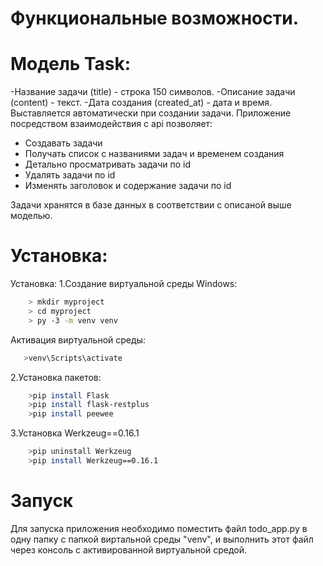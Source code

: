 # Функциональные возможности.
# Модель Task:
-Название задачи (title) - строка 150 символов.
-Описание задачи (content) - текст.
-Дата создания (created_at) - дата и время. Выставляется автоматически при создании задачи.
Приложение посредством взаимодействия с api позволяет:
- Создавать задачи
- Получать список с названиями задач и временем создания
- Детально просматривать задачи по id
- Удалять задачи по id
- Изменять заголовок и содержание задачи по id

Задачи хранятся в базе данных в соответствии с описаной выше моделью.
# Установка:

 Установка:
1.Создание виртуальной среды Windows:
```sh
 	> mkdir myproject
 	> cd myproject
 	> py -3 -m venv venv
 ```
 Активация виртуальной среды:
 ```sh
	>venv\Scripts\activate
```
2.Установка пакетов:
```sh
	>pip install Flask
	>pip install flask-restplus
	>pip install peewee
```
3.Установка Werkzeug==0.16.1
```sh
	>pip uninstall Werkzeug
	>pip install Werkzeug==0.16.1
```
# Запуск
Для запуска приложения необходимо поместить файл todo_app.py в одну папку с папкой виртальной среды "venv", и выполнить этот файл через консоль с активированной виртуальной средой. 